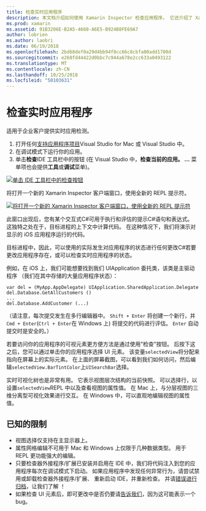 ```yaml
---
title: 检查实时应用程序
description: 本文档介绍如何使用 Xamarin Inspector 检查应用程序。 它还介绍了 Xamarin 检查器工具的限制。
ms.prod: xamarin
ms.assetid: 91B3206E-B2A5-4660-A6E5-B924B8FE69A7
author: lobrien
ms.author: laobri
ms.date: 06/19/2018
ms.openlocfilehash: 2bd68def0a29d4bb94f8cc66c8cbfa00add1700d
ms.sourcegitcommit: e268fd44422d0bbc7c944a678e2cc633a0493122
ms.translationtype: MT
ms.contentlocale: zh-CN
ms.lasthandoff: 10/25/2018
ms.locfileid: "50103631"
---
```

# <a name="inspecting-live-applications"></a>检查实时应用程序

适用于企业客户提供实时应用检测。

1. 打开任何[支持应用程序项目](~/tools/inspector/install.md#supported-platforms)Visual Studio for Mac 或 Visual Studio 中。
1. 在调试模式下运行你的应用。
1. 单击**检查**IDE 工具栏中的按钮 (在 Visual Studio 中，**检查当前的应用。 ...** 菜单项也会提供**工具**或**调试**菜单)。

[![](inspect-images/mac-heres-the-button.png "单击 IDE 工具栏中的检查按钮")](inspect-images/mac-heres-the-button.png#lightbox)

将打开一个新的 Xamarin Inspector 客户端窗口，使用全新的 REPL 提示符。

[![](inspect-images/inspector-0.7.0-map-inspect-small.png "将打开一个新的 Xamarin Inspector 客户端窗口，使用全新的 REPL 提示符")](inspect-images/inspector-0.7.0-map-inspect.png#lightbox)

此窗口出现后，您有某个交互式C#可用于执行和评估的提示C#语句和表达式。 这独特之处在于，目标进程的上下文中计算代码。 在这种情况下，我们将演示对显示的 iOS 应用程序运行的代码。

目标进程中，因此，可以使用的实际发生对应用程序的状态进行任何更改C#若要更改应用程序存在，或可以检查实时应用程序的状态。

例如，在 iOS 上，我们可能想要找到我们 UIApplication 委托类，该类是主驱动程序 （我们在其中存储的大量应用程序状态）：

    var del = (MyApp.AppDelegate) UIApplication.SharedApplication.Delegate
    del.Database.GetAllCustomers ()
    ...
    del.Database.AddCustomer (...)

（请注意，每次提交发生在多行编辑器中。 `Shift + Enter` 将创建一个新行，并`Cmd + Enter`(`Ctrl + Enter`在 Windows 上) 将提交的代码进行评估。 `Enter` 自动提交时是安全的。）

若要访问你的应用程序的可视元素更方便方法是通过使用"检查"按钮。 后按下这之后，您可以通过单击你的应用程序选择 UI 元素。 该变量`selectedView`将分配来指向在屏幕上的实际元素。 在上面的屏幕截图，可以看到我们如何访问，然后编辑`selectedView.BarTintColor`上`UISearchBar`选择。

实时可视化树也是非常有用。 它表示视图层次结构的当前快照。 可以选择行，以设置`selectedView`REPL 中以及查看视图的属性值。 在 Mac 上，与分层视图的三维分离型可视化效果进行交互。 在 Windows 中，可以直观地编辑视图的属性值。

## <a name="known-limitations"></a>已知的限制

 - 视图选择仅支持在主显示器上。
 - 属性网格编辑不可用于 Mac 和 Windows 上仅限于几种数据类型。 用于 REPL 更功能强大的编辑。
 - 只要检查器外接程序/扩展已安装并启用在 IDE 中，我们将代码注入到您的应用程序每次在调试模式下启动。 如果应用程序中发现任何异常行为，请尝试禁用或卸载检查器外接程序/扩展、 重新启动 IDE，并重新检查。 并请[错误进行归档](~/tools/inspector/install.md#reporting-bugs)，让我们了解 ！
 - 如果检查 UI 元素后，即可更改中是否仍要请[告诉我们](~/tools/inspector/install.md#reporting-bugs)，因为这可能表示一个 bug。

